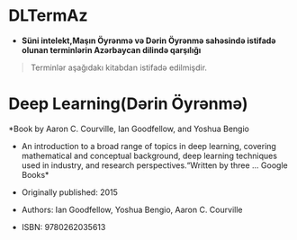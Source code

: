 ﻿# DLTermAz
* **Süni intelekt,Maşın Öyrənmə və Dərin Öyrənmə sahəsində istifadə olunan terminlərin  Azərbaycan dilində qarşılığı**

>Terminlər aşağıdakı kitabdan istifadə edilmişdir.

# Deep Learning(Dərin Öyrənmə)
*Book by Aaron C. Courville, Ian Goodfellow, and Yoshua Bengio 
- An introduction to a broad range of topics in deep learning, covering mathematical and conceptual background, deep learning techniques used in industry, and research perspectives.“Written by three ... Google Books*

- Originally published: 2015

- Authors: Ian Goodfellow, Yoshua Bengio, Aaron C. Courville

- ISBN: 9780262035613